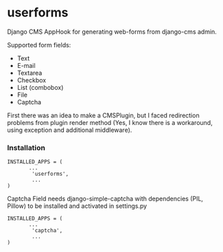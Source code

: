 userforms
=========

Django CMS AppHook for generating web-forms from django-cms admin.

Supported form fields:
 * Text
 * E-mail
 * Textarea
 * Checkbox
 * List (combobox)
 * File
 * Captcha

First there was an idea to make a CMSPlugin, but I faced redirection problems from plugin render method
(Yes, I know there is a workaround, using exception and additional middleware).

### Installation

    INSTALLED_APPS = (
           ...
            'userforms',
            ...
    )

Captcha Field needs django-simple-captcha with dependencies (PIL, Pillow) to be installed and activated in settings.py

    INSTALLED_APPS = (
           ...
            'captcha',
            ...
    )
